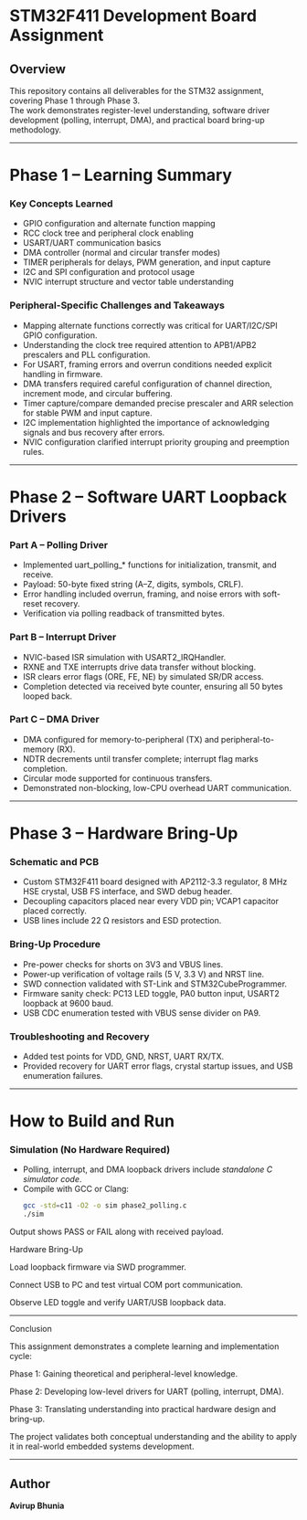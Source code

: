 # STM32F411 Development Board Assignment

## Overview
This repository contains all deliverables for the STM32 assignment, covering Phase 1 through Phase 3.  
The work demonstrates register-level understanding, software driver development (polling, interrupt, DMA), and practical board bring-up methodology.

---

# Phase 1 – Learning Summary
### Key Concepts Learned
- GPIO configuration and alternate function mapping  
- RCC clock tree and peripheral clock enabling  
- USART/UART communication basics  
- DMA controller (normal and circular transfer modes)  
- TIMER peripherals for delays, PWM generation, and input capture  
- I2C and SPI configuration and protocol usage  
- NVIC interrupt structure and vector table understanding  

### Peripheral-Specific Challenges and Takeaways
- Mapping alternate functions correctly was critical for UART/I2C/SPI GPIO configuration.  
- Understanding the clock tree required attention to APB1/APB2 prescalers and PLL configuration.  
- For USART, framing errors and overrun conditions needed explicit handling in firmware.  
- DMA transfers required careful configuration of channel direction, increment mode, and circular buffering.  
- Timer capture/compare demanded precise prescaler and ARR selection for stable PWM and input capture.  
- I2C implementation highlighted the importance of acknowledging signals and bus recovery after errors.  
- NVIC configuration clarified interrupt priority grouping and preemption rules.  

---

# Phase 2 – Software UART Loopback Drivers
### Part A – Polling Driver
- Implemented uart_polling_* functions for initialization, transmit, and receive.  
- Payload: 50-byte fixed string (A–Z, digits, symbols, CRLF).  
- Error handling included overrun, framing, and noise errors with soft-reset recovery.  
- Verification via polling readback of transmitted bytes.  

### Part B – Interrupt Driver
- NVIC-based ISR simulation with USART2_IRQHandler.  
- RXNE and TXE interrupts drive data transfer without blocking.  
- ISR clears error flags (ORE, FE, NE) by simulated SR/DR access.  
- Completion detected via received byte counter, ensuring all 50 bytes looped back.  

### Part C – DMA Driver
- DMA configured for memory-to-peripheral (TX) and peripheral-to-memory (RX).  
- NDTR decrements until transfer complete; interrupt flag marks completion.  
- Circular mode supported for continuous transfers.  
- Demonstrated non-blocking, low-CPU overhead UART communication.  

---

# Phase 3 – Hardware Bring-Up
### Schematic and PCB
- Custom STM32F411 board designed with AP2112-3.3 regulator, 8 MHz HSE crystal, USB FS interface, and SWD debug header.  
- Decoupling capacitors placed near every VDD pin; VCAP1 capacitor placed correctly.  
- USB lines include 22 Ω resistors and ESD protection.  

### Bring-Up Procedure
- Pre-power checks for shorts on 3V3 and VBUS lines.  
- Power-up verification of voltage rails (5 V, 3.3 V) and NRST line.  
- SWD connection validated with ST-Link and STM32CubeProgrammer.  
- Firmware sanity check: PC13 LED toggle, PA0 button input, USART2 loopback at 9600 baud.  
- USB CDC enumeration tested with VBUS sense divider on PA9.  

### Troubleshooting and Recovery
- Added test points for VDD, GND, NRST, UART RX/TX.  
- Provided recovery for UART error flags, crystal startup issues, and USB enumeration failures.  

---

# How to Build and Run
### Simulation (No Hardware Required)
- Polling, interrupt, and DMA loopback drivers include *standalone C simulator code*.  
- Compile with GCC or Clang:  
  ```bash
  gcc -std=c11 -O2 -o sim phase2_polling.c
  ./sim

Output shows PASS or FAIL along with received payload.


Hardware Bring-Up

Load loopback firmware via SWD programmer.

Connect USB to PC and test virtual COM port communication.

Observe LED toggle and verify UART/USB loopback data.



---

Conclusion

This assignment demonstrates a complete learning and implementation cycle:

Phase 1: Gaining theoretical and peripheral-level knowledge.

Phase 2: Developing low-level drivers for UART (polling, interrupt, DMA).

Phase 3: Translating understanding into practical hardware design and bring-up.


The project validates both conceptual understanding and the ability to apply it in real-world embedded systems development.
________________________________________
## Author

**Avirup Bhunia**

